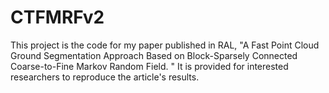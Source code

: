 # CTFMRFv2
This project is the code for my paper published in RAL, "A Fast Point Cloud Ground Segmentation Approach Based on Block-Sparsely Connected Coarse-to-Fine Markov Random Field. " It is provided for interested researchers to reproduce the article's results.
